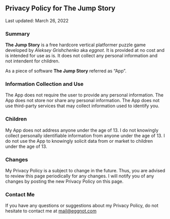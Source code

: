 ## Privacy Policy for **The Jump Story**

Last updated: March 26, 2022

### Summary
**The Jump Story** is a free hardcore vertical platformer puzzle game developed by *Aleksey Grishchenko* aka *eggnot*. It is provided at no cost and is intended for use as is. It does not collect any personal information and not intendent for children.

As a piece of software **The Jump Story** referred as “App”.

### Information Collection and Use
The App does not require the user to provide any personal information.
The App does not store nor share any personal information.
The App does not use third-party services that may collect information used to identify you.

### Children
My App does not address anyone under the age of 13. I do not knowingly collect personally identifiable information from anyone under the age of 13. I do not use the App to knowingly solicit data from or market to children under the age of 13.


### Changes
My Privacy Policy is a subject to change in the future. Thus, you are advised to review this page periodically for any changes. I will notify you of any changes by posting the new Privacy Policy on this page.

### Contact Me
If you have any questions or suggestions about my Privacy Policy, do not hesitate to contact me at mail@eggnot.com